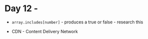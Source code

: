 # Day 12 -

- `array.includes[number]` - produces a true or false - research this

- CDN - Content Delivery Network
